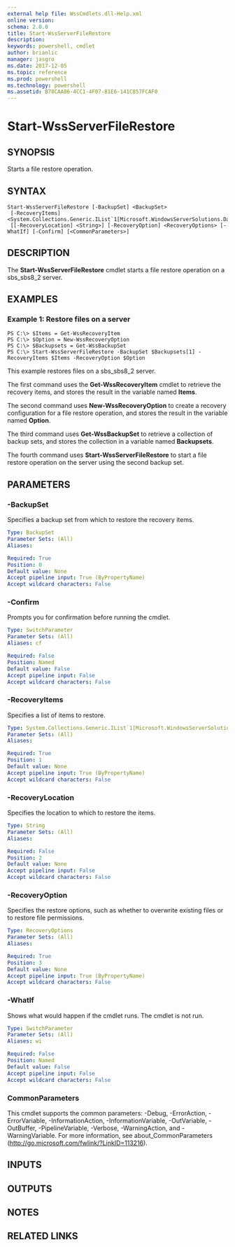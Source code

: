 ```yaml
---
external help file: WssCmdlets.dll-Help.xml
online version: 
schema: 2.0.0
title: Start-WssServerFileRestore
description: 
keywords: powershell, cmdlet
author: brianlic
manager: jasgro
ms.date: 2017-12-05
ms.topic: reference
ms.prod: powershell
ms.technology: powershell
ms.assetid: B78CAA86-4CC1-4F07-81E6-141C857FCAF0
---
```


# Start-WssServerFileRestore

## SYNOPSIS
Starts a file restore operation.

## SYNTAX

```
Start-WssServerFileRestore [-BackupSet] <BackupSet>
 [-RecoveryItems] <System.Collections.Generic.IList`1[Microsoft.WindowsServerSolutions.DataProtection.ServerBackup.ObjectModel.RecoveryItem]>
 [[-RecoveryLocation] <String>] [-RecoveryOption] <RecoveryOptions> [-WhatIf] [-Confirm] [<CommonParameters>]
```

## DESCRIPTION
The **Start-WssServerFileRestore** cmdlet starts a file restore operation on a sbs_sbs8_2 server.

## EXAMPLES

### Example 1: Restore files on a server
```
PS C:\> $Items = Get-WssRecoveryItem
PS C:\> $Option = New-WssRecoveryOption
PS C:\> $Backupsets = Get-WssBackupSet
PS C:\> Start-WssServerFileRestore -BackupSet $Backupsets[1] -RecoveryItems $Items -RecoveryOption $Option
```

This example restores files on a sbs_sbs8_2 server.

The first command uses the **Get-WssRecoveryItem** cmdlet to retrieve the recovery items, and stores the result in the variable named **Items**.

The second command uses **New-WssRecoveryOption** to create a recovery configuration for a file restore operation, and stores the result in the variable named **Option**.

The third command uses **Get-WssBackupSet** to retrieve a collection of backup sets, and stores the collection in a variable named **Backupsets**.

The fourth command uses **Start-WssServerFileRestore** to start a file restore operation on the server using the second backup set.

## PARAMETERS

### -BackupSet
Specifies a backup set from which to restore the recovery items.

```yaml
Type: BackupSet
Parameter Sets: (All)
Aliases: 

Required: True
Position: 0
Default value: None
Accept pipeline input: True (ByPropertyName)
Accept wildcard characters: False
```

### -Confirm
Prompts you for confirmation before running the cmdlet.

```yaml
Type: SwitchParameter
Parameter Sets: (All)
Aliases: cf

Required: False
Position: Named
Default value: False
Accept pipeline input: False
Accept wildcard characters: False
```

### -RecoveryItems
Specifies a list of items to restore.

```yaml
Type: System.Collections.Generic.IList`1[Microsoft.WindowsServerSolutions.DataProtection.ServerBackup.ObjectModel.RecoveryItem]
Parameter Sets: (All)
Aliases: 

Required: True
Position: 1
Default value: None
Accept pipeline input: True (ByPropertyName)
Accept wildcard characters: False
```

### -RecoveryLocation
Specifies the location to which to restore the items.

```yaml
Type: String
Parameter Sets: (All)
Aliases: 

Required: False
Position: 2
Default value: None
Accept pipeline input: False
Accept wildcard characters: False
```

### -RecoveryOption
Specifies the restore options, such as whether to overwrite existing files or to restore file permissions.

```yaml
Type: RecoveryOptions
Parameter Sets: (All)
Aliases: 

Required: True
Position: 3
Default value: None
Accept pipeline input: True (ByPropertyName)
Accept wildcard characters: False
```

### -WhatIf
Shows what would happen if the cmdlet runs.
The cmdlet is not run.

```yaml
Type: SwitchParameter
Parameter Sets: (All)
Aliases: wi

Required: False
Position: Named
Default value: False
Accept pipeline input: False
Accept wildcard characters: False
```

### CommonParameters
This cmdlet supports the common parameters: -Debug, -ErrorAction, -ErrorVariable, -InformationAction, -InformationVariable, -OutVariable, -OutBuffer, -PipelineVariable, -Verbose, -WarningAction, and -WarningVariable. For more information, see about_CommonParameters (http://go.microsoft.com/fwlink/?LinkID=113216).

## INPUTS

## OUTPUTS

## NOTES

## RELATED LINKS

